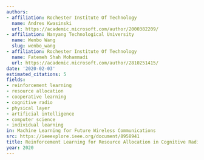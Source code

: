 ```yaml
---
authors:
- affiliation: Rochester Institute Of Technology
  name: Andres Kwasinski
  url: https://academic.microsoft.com/author/2000382209/
- affiliation: Nanyang Technological University
  name: Wenbo Wang
  slug: wenbo_wang
- affiliation: Rochester Institute Of Technology
  name: Fatemeh Shah Mohammadi
  url: https://academic.microsoft.com/author/2810251415/
date: '2020-02-03'
estimated_citations: 5
fields:
- reinforcement learning
- resource allocation
- cooperative learning
- cognitive radio
- physical layer
- artificial intelligence
- computer science
- individual learning
in: Machine Learning for Future Wireless Communications
src: https://ieeexplore.ieee.org/document/8958941
title: Reinforcement Learning for Resource Allocation in Cognitive Radio Networks
year: 2020
---
```

